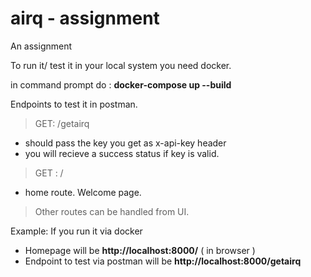 # airq - assignment
An assignment

To run it/ test it in your local system you need docker.

in command prompt do : <b>docker-compose up --build</b>

Endpoints to test it in postman.
>GET: /getairq 
 - should pass the key you get as x-api-key header
 - you will recieve a success status if key is valid.
>GET : /
 - home route. Welcome page.
>Other routes can be handled from UI.

Example:
If you run it via docker
 - Homepage will be <b>http://localhost:8000/</b> ( in browser )
 - Endpoint to test via postman will be <b>http://localhost:8000/getairq</b>
